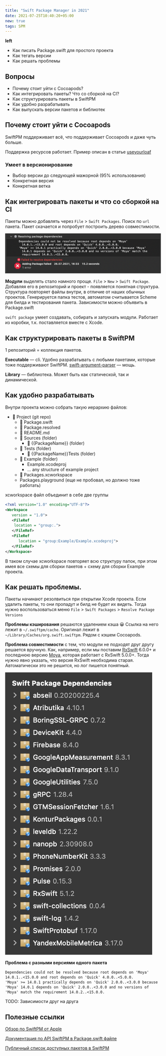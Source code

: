 ```yaml
---
title: "Swift Package Manager in 2021"
date: 2021-07-25T10:40:20+05:00
new: true
tags: SPM
---
```


**left**

- Как писать Package.swift для простого проекта
- Как тегать версии
- Как решать проблемы

## Вопросы

- Почему стоит уйти с Cocoapods?
- Как интегрировать пакеты? Что со сборкой на CI?
- Как структурировать пакеты в SwiftPM
- Как удобно разрабатывать
- Как выпускать версии пакетов и библиотек

## Почему стоит уйти с Cocoapods

SwiftPM поддерживает всё, что поддерживает Cocoapods и даже чуть больше.

Поддержка ресурсов работает. Пример описан в статье [useyourloaf](https://useyourloaf.com/blog/add-resources-to-swift-packages/)

### Умеет в версионирование

- Выбор версии до следующей мажорной (95% использования)
- Конкретная версия
- Конкретная ветка

## Как интегрировать пакеты и что со сборкой на CI

Пакеты можно добавлять через `File` > `Swift Packages`. Поиск по `url` пакета. Пакет скачается и попробует построить дерево совместимости.

![](/swiftpm/versions.png)

**Модули** выделять стало намного проще. `File` > `New` > `Swift Package`. Добавляя его в репозиторий и проект - появляется понятная структура. Структура повторяет файлы внутри, в отличие от наших обычных проектов. Генерируется папка тестов, автоматом считывается Scheme для билда и тестирования пакета. Зависимости можно объявить в Package.swift

`swift package` умеет создавать, собирать и запускать модули. Работает из коробки, т.к. поставляется вместе с Xcode.

## Как структурировать пакеты в SwiftPM

1 репозиторий = коллекция пакетов.

**Executable** — cli. Удобно разрабатывать с любыми пакетами, которые тоже поддерживают SwiftPM. [swift-argument-parser](https://github.com/apple/swift-argument-parser) — мощь.

**Library** — библиотека. Может быть как статической, так и динамической.

## Как удобно разрабатывать

Внутри проекта можно собрать такую иерархию файлов:

- 📁 Project (git repo)
  - 📄 Package.swift
  - 📄 Package.resolved
  - 📄 README.md
  - 📁 Sources (folder)
    - 📁 {{PackageName}} (folder)
  - 📁 Tests (folder)
    - 📁 {{PackageName}}Tests (folder)
  - 📁 Example (folder)
    - Example.xcodeproj
    - ... any structure of example project
  - 📄 Packages.xcworkspace
  - Packages.playground (еще не пробовал, но должно тоже работать)

xcworkspace файл объединит в себе две группы

```xml
<?xml version="1.0" encoding="UTF-8"?>
<Workspace
   version = "1.0">
   <FileRef
    location = "group:.">
   </FileRef>
   <FileRef
      location = "group:Example/Example.xcodeproj">
   </FileRef>
</Workspace>
```

В таком случае xcworkspace повторяет всю структуру папок, при этом имея все схемы для сборки пакетов + схему для сборки Example проекта.

## Как решать проблемы.

Пакеты начинают резолвиться при открытии Xcode проекта. Если удалить пакеты, то они пропадут и билд не будет их видеть. Тогда нужно воспользоваться меню `File` > `Swift Packages` > `Resolve Package Versions`

**Проблемы кэширования** решаются удалением кэша 😀 Ссылка на него лежит в `~/.swiftpm/cache`. Оригинал лежит в `~/Library/Caches/org.swift.swiftpm`. Рядом с кэшем Cocoapods.

**Проблема совместимости** с тем, что модули не подходят друг другу решается вручную. Как, например, если мы поставим [RxSwift](https://github.com/ReactiveX/RxSwift) 6.0.0+ и последнюю версию [Moya](https://github.com/Moya/Moya/releases/tag/14.0.1), которая работает с RxSwift 5.0.0+. Тогда нужно явно указать, что версия RxSwift необходима старая. Автоматически это не решится, но лог пишется понятный.

![](/swiftpm/dependencies.png)

**Проблема с разными версиями одного пакета**

```
Dependencies could not be resolved because root depends on 'Moya' 14.0.1..<15.0.0 and root depends on 'Quick' 4.0.0..<5.0.0.
'Moya' >= 14.0.1 practically depends on 'Quick' 2.0.0..<3.0.0 because 'Moya' 14.0.1 depends on 'Quick' 2.0.0..<3.0.0 and no versions of 'Moya' match the requirement 14.0.2..<15.0.0.
```

TODO: Зависимости друг на друга

## Полезные ссылки

[Обзор по SwiftPM от Apple](https://swift.org/package-manager/)

[Документация по API SwiftPM в Package.swift файле](https://docs.swift.org/package-manager/)

[Публичный список доступных пакетов в SwiftPM](https://swiftpackageindex.com)
